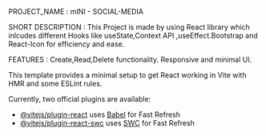 PROJECT_NAME : mINI - SOCIAL-MEDIA

SHORT DESCRIPTION : This Project is made by using React library which inlcudes different Hooks like useState,Context API ,useEffect.Bootstrap and React-Icon for efficiency and ease.

FEATURES : Create,Read,Delete functionality.
           Responsive and minimal UI.
           
           
           

This template provides a minimal setup to get React working in Vite with HMR and some ESLint rules.

Currently, two official plugins are available:

- [@vitejs/plugin-react](https://github.com/vitejs/vite-plugin-react/blob/main/packages/plugin-react/README.md) uses [Babel](https://babeljs.io/) for Fast Refresh
- [@vitejs/plugin-react-swc](https://github.com/vitejs/vite-plugin-react-swc) uses [SWC](https://swc.rs/) for Fast Refresh
